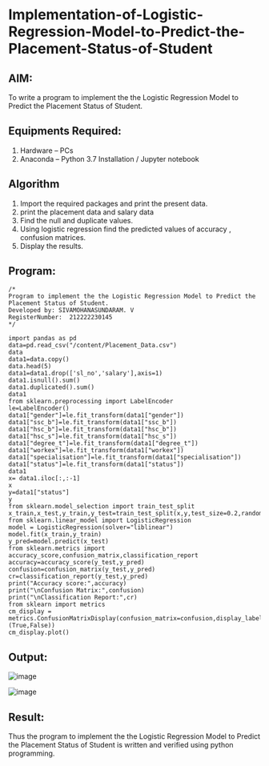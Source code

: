 # Implementation-of-Logistic-Regression-Model-to-Predict-the-Placement-Status-of-Student

## AIM:
To write a program to implement the the Logistic Regression Model to Predict the Placement Status of Student.

## Equipments Required:
1. Hardware – PCs
2. Anaconda – Python 3.7 Installation / Jupyter notebook

## Algorithm
1. Import the required packages and print the present data.
2. print the placement data and salary data
3. Find the null and duplicate values.
4. Using logistic regression find the predicted values of accuracy , confusion matrices.
5. Display the results.

## Program:
```
/*
Program to implement the the Logistic Regression Model to Predict the Placement Status of Student.
Developed by: SIVAMOHANASUNDARAM. V
RegisterNumber:  212222230145
*/
```
```
import pandas as pd
data=pd.read_csv("/content/Placement_Data.csv")
data
data1=data.copy()
data.head(5)
data1=data1.drop(['sl_no','salary'],axis=1)
data1.isnull().sum()
data1.duplicated().sum()
data1
from sklearn.preprocessing import LabelEncoder
le=LabelEncoder()
data1["gender"]=le.fit_transform(data1["gender"])
data1["ssc_b"]=le.fit_transform(data1["ssc_b"])
data1["hsc_b"]=le.fit_transform(data1["hsc_b"])
data1["hsc_s"]=le.fit_transform(data1["hsc_s"])
data1["degree_t"]=le.fit_transform(data1["degree_t"])
data1["workex"]=le.fit_transform(data1["workex"])
data1["specialisation"]=le.fit_transform(data1["specialisation"])
data1["status"]=le.fit_transform(data1["status"])
data1
x= data1.iloc[:,:-1]
x
y=data1["status"]
y
from sklearn.model_selection import train_test_split
x_train,x_test,y_train,y_test=train_test_split(x,y,test_size=0.2,random_state=0)
from sklearn.linear_model import LogisticRegression
model = LogisticRegression(solver="liblinear")
model.fit(x_train,y_train)
y_pred=model.predict(x_test)
from sklearn.metrics import accuracy_score,confusion_matrix,classification_report
accuracy=accuracy_score(y_test,y_pred)
confusion=confusion_matrix(y_test,y_pred)
cr=classification_report(y_test,y_pred)
print("Accuracy score:",accuracy)
print("\nConfusion Matrix:",confusion)
print("\nClassification Report:",cr)
from sklearn import metrics
cm_display = metrics.ConfusionMatrixDisplay(confusion_matrix=confusion,display_labels=(True,False))
cm_display.plot()
```
## Output:

![image](https://github.com/AtchayaSundaramoorthy/Implementation-of-Logistic-Regression-Model-to-Predict-the-Placement-Status-of-Student/assets/119393516/5a9db39f-eed8-4b32-b1d3-93f13e555f40)

![image](https://github.com/AtchayaSundaramoorthy/Implementation-of-Logistic-Regression-Model-to-Predict-the-Placement-Status-of-Student/assets/119393516/05858d16-4772-47c4-83fa-7e49a529845c)

## Result:
Thus the program to implement the the Logistic Regression Model to Predict the Placement Status of Student is written and verified using python programming.
